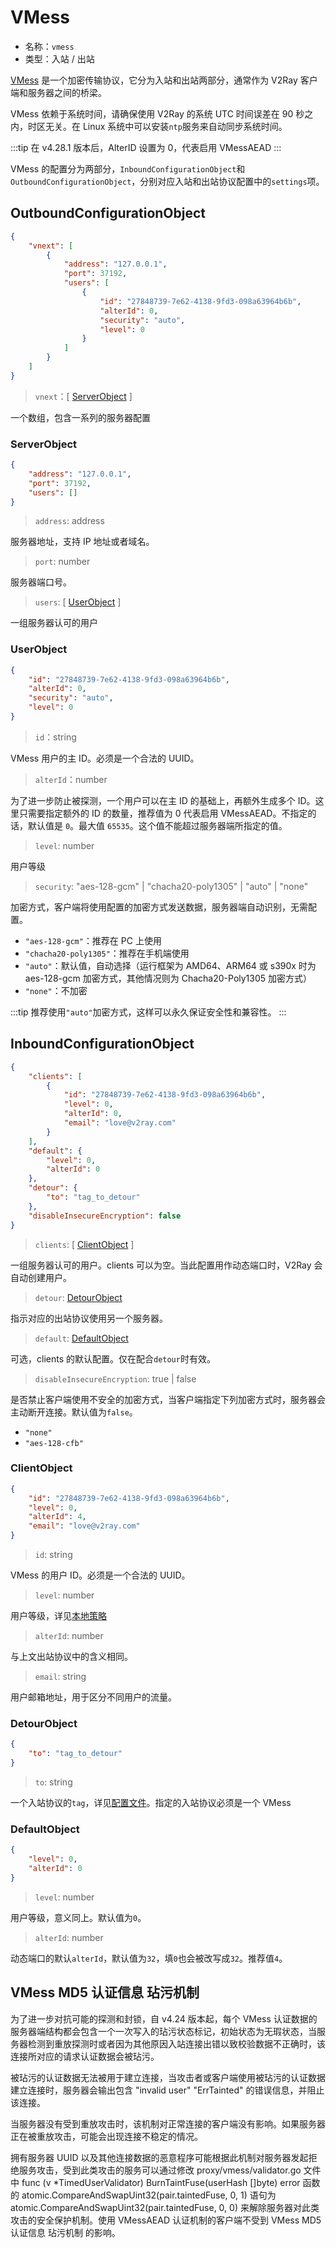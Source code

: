 # VMess

* 名称：`vmess`
* 类型：入站 / 出站

[VMess](../../developer/protocols/vmess.md) 是一个加密传输协议，它分为入站和出站两部分，通常作为 V2Ray 客户端和服务器之间的桥梁。

VMess 依赖于系统时间，请确保使用 V2Ray 的系统 UTC 时间误差在 90 秒之内，时区无关。在 Linux 系统中可以安装`ntp`服务来自动同步系统时间。

:::tip
在 v4.28.1 版本后，AlterID 设置为 0，代表启用 VMessAEAD
:::

VMess 的配置分为两部分，`InboundConfigurationObject`和`OutboundConfigurationObject`，分别对应入站和出站协议配置中的`settings`项。

## OutboundConfigurationObject

```json
{
    "vnext": [
        {
            "address": "127.0.0.1",
            "port": 37192,
            "users": [
                {
                    "id": "27848739-7e62-4138-9fd3-098a63964b6b",
                    "alterId": 0,
                    "security": "auto",
                    "level": 0
                }
            ]
        }
    ]
}
```

> `vnext`：\[ [ServerObject](#serverobject) \]

一个数组，包含一系列的服务器配置

### ServerObject

```json
{
    "address": "127.0.0.1",
    "port": 37192,
    "users": []
}
```

> `address`: address

服务器地址，支持 IP 地址或者域名。

> `port`: number

服务器端口号。

> `users`: \[ [UserObject](#userobject) \]

一组服务器认可的用户

### UserObject

```json
{
    "id": "27848739-7e62-4138-9fd3-098a63964b6b",
    "alterId": 0,
    "security": "auto",
    "level": 0
}
```

> `id`：string

VMess 用户的主 ID。必须是一个合法的 UUID。

> `alterId`：number

为了进一步防止被探测，一个用户可以在主 ID 的基础上，再额外生成多个 ID。这里只需要指定额外的 ID 的数量，推荐值为 0 代表启用 VMessAEAD。不指定的话，默认值是 `0`。最大值 `65535`。这个值不能超过服务器端所指定的值。

> `level`: number

用户等级

> `security`: "aes-128-gcm" | "chacha20-poly1305" | "auto" | "none"

加密方式，客户端将使用配置的加密方式发送数据，服务器端自动识别，无需配置。

* `"aes-128-gcm"`：推荐在 PC 上使用
* `"chacha20-poly1305"`：推荐在手机端使用
* `"auto"`：默认值，自动选择（运行框架为 AMD64、ARM64 或 s390x 时为 aes-128-gcm 加密方式，其他情况则为 Chacha20-Poly1305 加密方式）
* `"none"`：不加密

:::tip
推荐使用`"auto"`加密方式，这样可以永久保证安全性和兼容性。
:::

## InboundConfigurationObject

```json
{
    "clients": [
        {
            "id": "27848739-7e62-4138-9fd3-098a63964b6b",
            "level": 0,
            "alterId": 0,
            "email": "love@v2ray.com"
        }
    ],
    "default": {
        "level": 0,
        "alterId": 0
    },
    "detour": {
        "to": "tag_to_detour"
    },
    "disableInsecureEncryption": false
}
```

> `clients`: \[ [ClientObject](#clientobject) \]

一组服务器认可的用户。clients 可以为空。当此配置用作动态端口时，V2Ray 会自动创建用户。

> `detour`: [DetourObject](#detourobject)

指示对应的出站协议使用另一个服务器。

> `default`: [DefaultObject](#defaultobject)

可选，clients 的默认配置。仅在配合`detour`时有效。

> `disableInsecureEncryption`: true | false

是否禁止客户端使用不安全的加密方式，当客户端指定下列加密方式时，服务器会主动断开连接。默认值为`false`。

* `"none"`
* `"aes-128-cfb"`

### ClientObject

```json
{
    "id": "27848739-7e62-4138-9fd3-098a63964b6b",
    "level": 0,
    "alterId": 4,
    "email": "love@v2ray.com"
}
```

> `id`: string

VMess 的用户 ID。必须是一个合法的 UUID。

> `level`: number

用户等级，详见[本地策略](../policy.md)

> `alterId`: number

与上文出站协议中的含义相同。

> `email`: string

用户邮箱地址，用于区分不同用户的流量。

### DetourObject

```json
{
    "to": "tag_to_detour"
}
```

> `to`: string

一个入站协议的`tag`，详见[配置文件](../protocols.md)。指定的入站协议必须是一个 VMess

### DefaultObject

```json
{
    "level": 0,
    "alterId": 0
}
```

> `level`: number

用户等级，意义同上。默认值为`0`。

> `alterId`: number

动态端口的默认`alterId`，默认值为`32`，填`0`也会被改写成`32`。推荐值`4`。

## VMess MD5 认证信息 玷污机制

为了进一步对抗可能的探测和封锁，自 v4.24 版本起，每个 VMess 认证数据的服务器端结构都会包含一个一次写入的玷污状态标记，初始状态为无瑕状态，当服务器检测到重放探测时或者因为其他原因入站连接出错以致校验数据不正确时，该连接所对应的请求认证数据会被玷污。

被玷污的认证数据无法被用于建立连接，当攻击者或客户端使用被玷污的认证数据建立连接时，服务器会输出包含 "invalid user" "ErrTainted" 的错误信息，并阻止该连接。

当服务器没有受到重放攻击时，该机制对正常连接的客户端没有影响。如果服务器正在被重放攻击，可能会出现连接不稳定的情况。

拥有服务器 UUID 以及其他连接数据的恶意程序可能根据此机制对服务器发起拒绝服务攻击，受到此类攻击的服务可以通过修改 proxy/vmess/validator.go 文件中 func (v *TimedUserValidator) BurnTaintFuse(userHash []byte) error 函数的 atomic.CompareAndSwapUint32(pair.taintedFuse, 0, 1) 语句为 atomic.CompareAndSwapUint32(pair.taintedFuse, 0, 0) 来解除服务器对此类攻击的安全保护机制。使用 VMessAEAD 认证机制的客户端不受到 VMess MD5 认证信息 玷污机制 的影响。